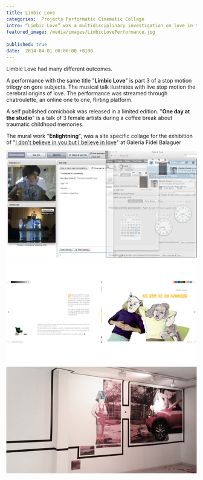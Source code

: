 ```yaml
---
title: Limbic Love
categories:  Projects Performatic Cinematic Collage 
intro: “Limbic Love” was a multidisciplinary investigation on love in the framework of the  exhibition “I don’t believe in you but I believe in Love” curated by Paola Marugán.
featured_image: /media/images/LimbicLovePerformance.jpg

published: true
date:  2014-04-01 00:00:00 +0100
---
```

Limbic Love had many different outcomes.  
  
A performance with the same title "**Limbic Love**" is part 3 of a stop motion trilogy on gore subjects. The musical talk ilustrates with live stop motion the cerebral origins of love. The performance was streamed through chatroulette, an online one to one, flirting platform.   

A self published comicbook was released in a limited edition. "**One day at the studio**" is a talk of 3 female artists during a coffee break about traumatic childhood memories. 

The mural work "**Enlightning**", was a site specific collage for the exhibition of "[I don't believe in you but I believe in love](https://www.youtube.com/watch?v=bMX2NIgh4kQ)" at Galería Fidel Balaguer

![image](/media/images/chatroulette.jpg)
![image](/media/images/OneDayAtTheStudio.jpg)
![image](/media/images/Enlightning.jpg)
